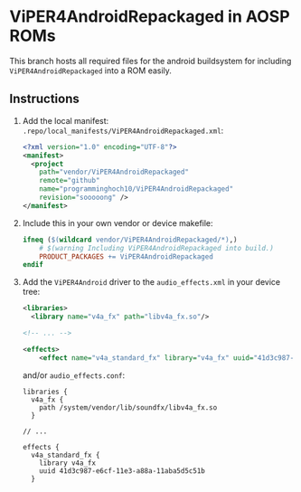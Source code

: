 # ViPER4AndroidRepackaged in AOSP ROMs

This branch hosts all required files for the android buildsystem
for including `ViPER4AndroidRepackaged` into a ROM easily.

## Instructions
1. Add the local manifest: \
    `.repo/local_manifests/ViPER4AndroidRepackaged.xml`:
    ```xml
    <?xml version="1.0" encoding="UTF-8"?>
    <manifest>
      <project
        path="vendor/ViPER4AndroidRepackaged"
        remote="github"
        name="programminghoch10/ViPER4AndroidRepackaged"
        revision="sooooong" />
    </manifest>
    ```
1. Include this in your own vendor or device makefile:
    ```makefile
    ifneq ($(wildcard vendor/ViPER4AndroidRepackaged/*),)
        # $(warning Including ViPER4AndroidRepackaged into build.)
        PRODUCT_PACKAGES += ViPER4AndroidRepackaged
    endif
    ```
1. Add the `ViPER4Android` driver to the `audio_effects.xml` in your device tree:
    ```xml
    <libraries>
      <library name="v4a_fx" path="libv4a_fx.so"/>

    <!-- ... -->

    <effects>
        <effect name="v4a_standard_fx" library="v4a_fx" uuid="41d3c987-e6cf-11e3-a88a-11aba5d5c51b"/>
    ```
    and/or `audio_effects.conf`:
    ```
    libraries {
      v4a_fx {
        path /system/vendor/lib/soundfx/libv4a_fx.so
      }

    // ...

    effects {
      v4a_standard_fx {
        library v4a_fx
        uuid 41d3c987-e6cf-11e3-a88a-11aba5d5c51b
      }
    ```
